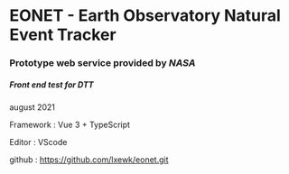 # EONET - Earth Observatory Natural Event Tracker
### Prototype web service provided by *NASA*

##### Front end test for DTT

august 2021

Framework : Vue 3 + TypeScript

Editor : VScode

github : https://github.com/lxewk/eonet.git

